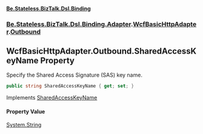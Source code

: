 #### [Be.Stateless.BizTalk.Dsl.Binding](README.md 'README')
### [Be.Stateless.BizTalk.Dsl.Binding.Adapter](Be.Stateless.BizTalk.Dsl.Binding.Adapter.md 'Be.Stateless.BizTalk.Dsl.Binding.Adapter').[WcfBasicHttpAdapter](WcfBasicHttpAdapter.md 'Be.Stateless.BizTalk.Dsl.Binding.Adapter.WcfBasicHttpAdapter').[Outbound](WcfBasicHttpAdapter.Outbound.md 'Be.Stateless.BizTalk.Dsl.Binding.Adapter.WcfBasicHttpAdapter.Outbound')

## WcfBasicHttpAdapter.Outbound.SharedAccessKeyName Property

Specify the Shared Access Signature (SAS) key name.

```csharp
public string SharedAccessKeyName { get; set; }
```

Implements [SharedAccessKeyName](IAdapterConfigSharedAccessSignature.SharedAccessKeyName.md 'Be.Stateless.BizTalk.Dsl.Binding.Adapter.IAdapterConfigSharedAccessSignature.SharedAccessKeyName')

#### Property Value
[System.String](https://docs.microsoft.com/en-us/dotnet/api/System.String 'System.String')